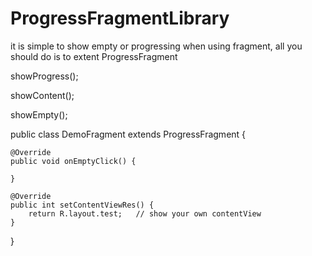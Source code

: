 # ProgressFragmentLibrary

it is simple to show empty or progressing when using fragment, all you should do is to extent ProgressFragment

showProgress();

showContent();

showEmpty();

public class DemoFragment extends ProgressFragment {

  	@Override
  	public void onEmptyClick() {
  		
  	}
  
  	@Override
  	public int setContentViewRes() {
  		return R.layout.test;   // show your own contentView
  	}
  	
}
